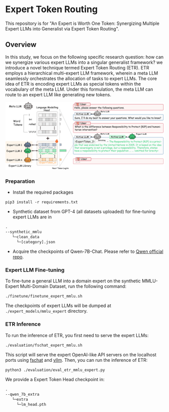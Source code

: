 # Expert Token Routing

This repository is for "An Expert is Worth One Token: Synergizing Multiple Expert LLMs into
Generalist via Expert Token Routing".

## Overview

In this study, we focus on the following specific research question: how can we synergize various expert LLMs into a singular generalist framework?
we introduce a novel technique termed Expert Token Routing (ETR). ETR employs a hierarchical multi-expert LLM framework, wherein a meta LLM seamlessly orchestrates the allocation of tasks to expert LLMs.  The core idea of ETR is encoding expert LLMs as special tokens within the vocabulary of the meta LLM. Under this formulation, the meta LLM can route to an expert LLM like generating new tokens.

![fig1](./figure/model.png)


### Preparation

* Install the required packages

```shell
pip3 install -r requirements.txt
```
* Synthetic dataset from GPT-4 (all datasets uploaded) for fine-tuning expert LLMs are in  
```
.
--synthetic_mmlu
   └─clean_data
     └─[category].json
```

* Acquire the checkpoints of Qwen-7B-Chat. Please refer to [Qwen official repo](https://github.com/QwenLM/Qwen).

### Expert LLM Fine-tuning

To fine-tune a general LLM into a domain expert on the synthetic MMLU-Expert Multi-Domain Dataset, run the following command:

```shell
./finetune/finetune_expert_mmlu.sh
```

The checkpoints of expert LLMs will be dumped at `./expert_models/mmlu_expert` directory.


### ETR Inference

To run the inference of ETR, you first need to serve the expert LLMs:

```shell
./evaluation/fschat_expert_mmlu.sh
```

This script will serve the expert OpenAI-like API servers on the localhost ports using [fschat](https://github.com/lm-sys/FastChat) and [vllm](https://github.com/vllm-project/vllm). 
Then, you can run the inference of ETR:

```shell
python3 ./evaluation/eval_etr_mmlu_expert.py
```

We provide a Expert Token Head checkpoint in:
```
.
--qwen_7b_extra
   └─extra
     └─lm_head.pth
```